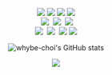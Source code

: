 <p align="center">
  <img src="https://img.shields.io/badge/Python-3766AB?style=flat-square&logo=Python&logoColor=white"/>
  <img src="https://img.shields.io/badge/pandas-150458?style=flat-square&logo=pandas&logoColor=white"/>
  <img src="https://img.shields.io/badge/Numpy-013243?style=flat-square&logo=Numpy&logoColor=white"/>
  <img src="https://img.shields.io/badge/scikit-learn-F7931E?style=flat-square&logo=scikit-learn&logoColor=white"/><br/>
 </a>&nbsp
  <img src="https://img.shields.io/badge/PyTorch-EE4C2C?style=flat-square&logo=PyTorch&logoColor=white"/></a>&nbsp
  <img src="https://img.shields.io/badge/FastAPI-009688?style=flat-square&logo=FastAPI&logoColor=white"></a>&nbsp
  <img src="https://img.shields.io/badge/Flask-000000?style=flat-square&logo=Flask&logoColor=white"/></a>&nbsp
  <br>
  <img src="https://img.shields.io/badge/Mysql-E6B91E?style=flat-square&logo=MySql&logoColor=white"/></a>&nbsp
  <img src="https://img.shields.io/badge/Linux-FCC624?style=flat-square&logo=Linux&logoColor=white"/></a>&nbsp
  <img src="https://img.shields.io/badge/Docker-2496ED?style=flat-square&logo=Docker&logoColor=white"/>
  <img src="https://img.shields.io/badge/kubernetes-%23326ce5.svg?style=flat-square&logo=kubernetes&logoColor=white"/>
</p>


<div align="center">
  
![whybe-choi's GitHub stats](https://github-readme-stats.vercel.app/api?username=whybe-choi&show_icons=true&theme=vue)

</div>

<p align="center">
  <a href="https://hits.seeyoufarm.com"><img src="https://hits.seeyoufarm.com/api/count/incr/badge.svg?url=https%3A%2F%2Fgithub.com%2Fwhybe-choi&count_bg=%2341B883&title_bg=%23CDC2C2&icon=github.svg&icon_color=%23E7E7E7&title=hits&edge_flat=false"/>
  </a>
</p>
